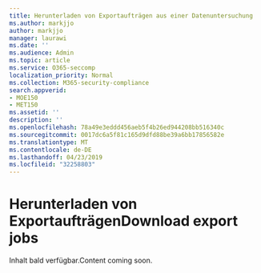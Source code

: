 ```yaml
---
title: Herunterladen von Exportaufträgen aus einer Datenuntersuchung
ms.author: markjjo
author: markjjo
manager: laurawi
ms.date: ''
ms.audience: Admin
ms.topic: article
ms.service: O365-seccomp
localization_priority: Normal
ms.collection: M365-security-compliance
search.appverid:
- MOE150
- MET150
ms.assetid: ''
description: ''
ms.openlocfilehash: 78a49e3eddd456aeb5f4b26ed944208bb516340c
ms.sourcegitcommit: 0017dc6a5f81c165d9dfd88be39a6bb17856582e
ms.translationtype: MT
ms.contentlocale: de-DE
ms.lasthandoff: 04/23/2019
ms.locfileid: "32258803"
---
```

# <a name="download-export-jobs"></a><span data-ttu-id="b77db-102">Herunterladen von Exportaufträgen</span><span class="sxs-lookup"><span data-stu-id="b77db-102">Download export jobs</span></span>

<span data-ttu-id="b77db-103">Inhalt bald verfügbar.</span><span class="sxs-lookup"><span data-stu-id="b77db-103">Content coming soon.</span></span>